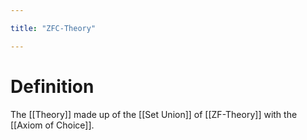 ```yaml
---

title: "ZFC-Theory"

---
```

# Definition
The [[Theory]] made up of the [[Set Union]] of [[ZF-Theory]] with the [[Axiom of Choice]].